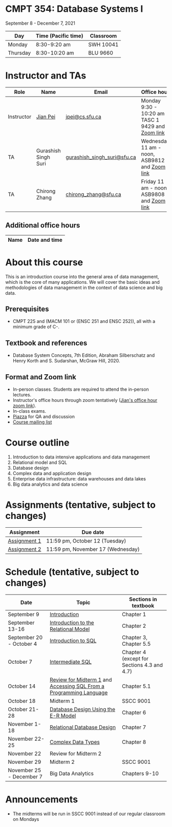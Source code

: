 # CMPT 354: Database Systems I 
September 8 - December 7, 2021

| Day | Time (Pacific time) | Classroom |
|---|---|---|
| Monday | 8:30-9:20 am | SWH 10041 |
| Thursday | 8:30-10:20 am | BLU 9660 |

# Instructor and TAs

| Role | Name | Email | Office hour |
|---|---|---|---|
| Instructor | [Jian Pei](http://www.cs.sfu.ca/~jpei) | jpei@cs.sfu.ca | Monday 9:30 - 10:20 am TASC 1 9429 and [Zoom link](https://sfu.zoom.us/j/68175691648?pwd=VWp0cTUrZWNWdWVMWHFibHpZZ3RUdz09)|
| TA | Gurashish Singh Suri | gurashish_singh_suri@sfu.ca | Wednesday 11 am - noon, ASB9812 and [Zoom link](https://sfu.zoom.us/j/67194562170?pwd=bVZPRUh5ZUp1bVRIWXRYS0doNFkzQT09) |
| TA | Chirong Zhang | chirong_zhang@sfu.ca | Friday 11 am - noon, ASB9808 and [Zoom link](https://sfu.zoom.us/j/6388991382) |

## Additional office hours

| Name | Date and time | 
|---|---| 

# About this course

This is an introduction course into the general area of data management, which is the core of many applications. We will cover the basic ideas and methodologies of data management in the context of data science and big data.

## Prerequisites
- CMPT 225 and (MACM 101 or (ENSC 251 and ENSC 252)), all with a minimum grade of C-.

## Textbook and references
- Database System Concepts, 7th Edition, Abraham Silberschatz and Henry Korth and S. Sudarshan, McGraw Hill, 2020.

## Format and Zoom link
- In-person classes.  Students are required to attend the in-person lectures. 
- Instructor's office hours through zoom tentatively ([Jian's office hour zoom link](https://sfu.zoom.us/j/68175691648?pwd=VWp0cTUrZWNWdWVMWHFibHpZZ3RUdz09)).
- In-class exams.
- [Piazza](https://piazza.com/class/ktad2k2uwzb2nt) for QA and discussion
- [Course mailing list](http://www.cs.sfu.ca/CourseCentral/Hypermail/cmpt-354-d1)

# Course outline
1. Introduction to data intensive applications and data management
2. Relational model and SQL
3. Database design
4. Complex data and application design
5. Enterprise data infrastructure: data warehouses and data lakes
6. Big data analytics and data science

# Assignments (tentative, subject to changes)

| Assignment | Due date |
|---|---|
| [Assignment 1](https://www2.cs.sfu.ca/CourseCentral/Hypermail/cmpt-354-d1/att-0011/CMPT_354_Assignment_1.pdf) | 11:59 pm, October 12 (Tuesday) |
| [Assignment 2](https://www2.cs.sfu.ca/CourseCentral/Hypermail/cmpt-354-d1/att-0027/CMPT_354_Assignment_2.pdf) | 11:59 pm, November 17 (Wednesday) |

# Schedule (tentative, subject to changes)

| Date | Topic | Sections in textbook | 
|---|---|---|
| September 9 | [Introduction](https://www.cs.sfu.ca/cc/354/jpei/2021/introduction.pdf) | Chapter 1 | 
| September 13-16 | [Introduction to the Relational Model](https://www.cs.sfu.ca/cc/354/jpei/2021/relationalmodel.pdf) | Chapter 2 |
| September 20 - October 4 | [Introduction to SQL](https://www.cs.sfu.ca/cc/354/jpei/2021/introductionSQL.pdf) | Chapter 3, Chapter 5.5 |
| October 7 | [Intermediate SQL](https://www.cs.sfu.ca/cc/354/jpei/2021/intermediateSQL.pdf) | Chapter 4 (except for Sections 4.3 and 4.7) |
| October 14 | [Review for Midterm 1](https://www.cs.sfu.ca/cc/354/jpei/2021/Review1.pdf) and [Accessing SQL From a Programming Language](https://www.cs.sfu.ca/cc/354/jpei/2021/AdvancedSQL.pdf) | Chapter 5.1 |
| October 18 | Midterm 1 | SSCC 9001 |
| October 21-28 | [Database Design Using the E-R Model](https://www.cs.sfu.ca/cc/354/jpei/2021/ERdesign.pdf) | Chapter 6 |
| November 1-18 | [Relational Database Design](https://www.cs.sfu.ca/cc/354/jpei/2021/RelationalDBDesign.pdf) | Chapter 7 |
| November 22-25 | [Complex Data Types](https://www.cs.sfu.ca/cc/354/jpei/2021/ComplexDataTypes.pdf) | Chapter 8 |
| November 22 | Review for Midterm 2 | |
| November 29 | Midterm 2 | SSCC 9001 |
| November 25 - December 7 | Big Data Analytics | Chapters 9-10 |

# Announcements

- The midterms will be run in SSCC 9001 instead of our regular classroom on Mondays
